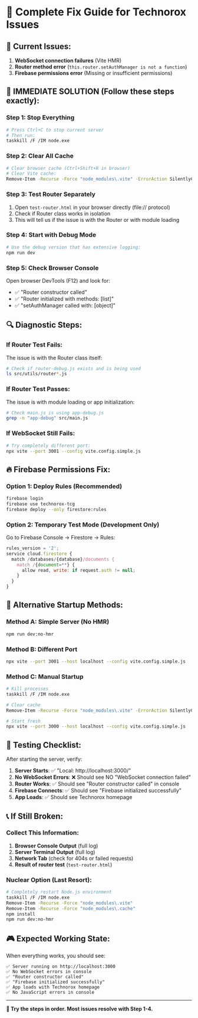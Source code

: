 # 🔧 Complete Fix Guide for Technorox Issues

## 🚨 Current Issues:
1. **WebSocket connection failures** (Vite HMR)
2. **Router method error** (`this.router.setAuthManager is not a function`)
3. **Firebase permissions error** (Missing or insufficient permissions)

## 🎯 **IMMEDIATE SOLUTION** (Follow these steps exactly):

### Step 1: Stop Everything
```bash
# Press Ctrl+C to stop current server
# Then run:
taskkill /F /IM node.exe
```

### Step 2: Clear All Cache
```bash
# Clear browser cache (Ctrl+Shift+R in browser)
# Clear Vite cache:
Remove-Item -Recurse -Force "node_modules\.vite" -ErrorAction SilentlyContinue
```

### Step 3: Test Router Separately
1. Open `test-router.html` in your browser directly (file:// protocol)
2. Check if Router class works in isolation
3. This will tell us if the issue is with the Router or with module loading

### Step 4: Start with Debug Mode
```bash
# Use the debug version that has extensive logging:
npm run dev
```

### Step 5: Check Browser Console
Open browser DevTools (F12) and look for:
- ✅ "Router constructor called"
- ✅ "Router initialized with methods: [list]"
- ✅ "setAuthManager called with: [object]"

## 🔍 **Diagnostic Steps:**

### If Router Test Fails:
The issue is with the Router class itself:
```bash
# Check if router-debug.js exists and is being used
ls src/utils/router*.js
```

### If Router Test Passes:
The issue is with module loading or app initialization:
```bash
# Check main.js is using app-debug.js
grep -n "app-debug" src/main.js
```

### If WebSocket Still Fails:
```bash
# Try completely different port:
npx vite --port 3001 --config vite.config.simple.js
```

## 🔥 **Firebase Permissions Fix:**

### Option 1: Deploy Rules (Recommended)
```bash
firebase login
firebase use technorox-tcg
firebase deploy --only firestore:rules
```

### Option 2: Temporary Test Mode (Development Only)
Go to Firebase Console → Firestore → Rules:
```javascript
rules_version = '2';
service cloud.firestore {
  match /databases/{database}/documents {
    match /{document=**} {
      allow read, write: if request.auth != null;
    }
  }
}
```

## 🚀 **Alternative Startup Methods:**

### Method A: Simple Server (No HMR)
```bash
npm run dev:no-hmr
```

### Method B: Different Port
```bash
npx vite --port 3001 --host localhost --config vite.config.simple.js
```

### Method C: Manual Startup
```bash
# Kill processes
taskkill /F /IM node.exe

# Clear cache
Remove-Item -Recurse -Force "node_modules\.vite" -ErrorAction SilentlyContinue

# Start fresh
npx vite --port 3000 --host localhost --config vite.config.simple.js
```

## 🧪 **Testing Checklist:**

After starting the server, verify:

1. **Server Starts**: ✅ "Local: http://localhost:3000/"
2. **No WebSocket Errors**: ❌ Should see NO "WebSocket connection failed"
3. **Router Works**: ✅ Should see "Router constructor called" in console
4. **Firebase Connects**: ✅ Should see "Firebase initialized successfully"
5. **App Loads**: ✅ Should see Technorox homepage

## 📞 **If Still Broken:**

### Collect This Information:
1. **Browser Console Output** (full log)
2. **Server Terminal Output** (full log)
3. **Network Tab** (check for 404s or failed requests)
4. **Result of router test** (`test-router.html`)

### Nuclear Option (Last Resort):
```bash
# Completely restart Node.js environment
taskkill /F /IM node.exe
Remove-Item -Recurse -Force "node_modules\.vite"
Remove-Item -Recurse -Force "node_modules\.cache"
npm install
npm run dev:no-hmr
```

## 🎮 **Expected Working State:**

When everything works, you should see:
```
✅ Server running on http://localhost:3000
✅ No WebSocket errors in console
✅ "Router constructor called"
✅ "Firebase initialized successfully"
✅ App loads with Technorox homepage
✅ No JavaScript errors in console
```

---

**🎯 Try the steps in order. Most issues resolve with Step 1-4.**

